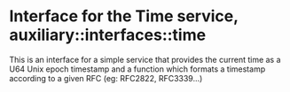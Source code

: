 # Interface for the Time service, auxiliary::interfaces::time

This is an interface for a simple service that provides the current
time as a U64 Unix epoch timestamp and a function which formats a timestamp
according to a given RFC (eg: RFC2822, RFC3339...)
